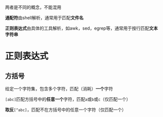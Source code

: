 两者是不同的概念，不能混用

**通配符**由shell解析，通常用于匹配**文件名**

**正则表达式**由具体的工具解析，如awk，sed，egrep等，通常用于按行匹配**文本字符串**

# 正则表达式

## 方括号

给定一个字符集，包含多个字符，匹配（消耗）**一个**字符

`[abc]`匹配方括号中的**任意一个**字符，匹配`a`或`b`或`c`（仅匹配一个）

**取反**`[^abc]`，匹配不在方括号中的任意一个字符（仅匹配一个）

